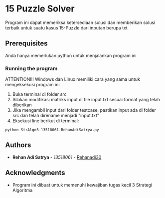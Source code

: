 # 15 Puzzle Solver

Program ini dapat memeriksa ketersediaan solusi dan memberikan solusi terbaik untuk suatu kasus 15-Puzzle dari inputan berupa txt

## Prerequisites

Anda hanya memerlukan python untuk menjalankan program ini

### Running the program

ATTENTION!!! Windows dan Linux memiliki cara yang sama untuk mengeksekusi program ini

1. Buka terminal di folder src
2. Silakan modifikasi matriks input di file input.txt sesuai format yang telah diberikan
3. Jika mengambil input dari folder testcase, pastikan input ada di folder src dan telah direname menjadi "input.txt"
4. Eksekusi line berikut di terminal:

```
python StrAlgo3-13518061-RehanAdiSatrya.py
```

## Authors

* **Rehan Adi Satrya** - *13518061* - [Rehanadi30](https://github.com/rehanadi30)

## Acknowledgments

* Program ini dibuat untuk memenuhi kewajiban tugas kecil 3 Strategi Algoritma
